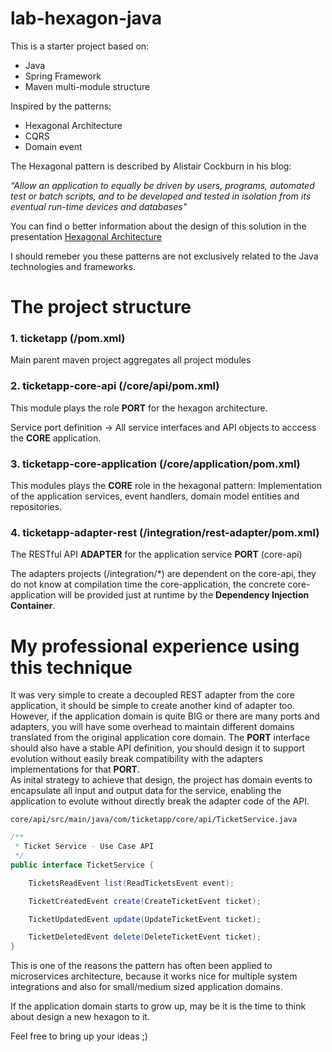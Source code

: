 # lab-hexagon-java

This is a starter project based on:

* Java 
* Spring Framework
* Maven multi-module structure

Inspired by the patterns:

* Hexagonal Architecture
* CQRS
* Domain event

The Hexagonal pattern is described by Alistair Cockburn in his blog:

*“Allow an application to equally be driven by users, programs, automated test or batch scripts, and to be developed and tested in isolation from its eventual run-time devices and databases"* 

You can find o better information about the design of this solution in the presentation [Hexagonal Architecture ](http://fabricioepa.wordpress.com/2015/02/04/hexagonal-architecture)

I should remeber you these patterns are not exclusively related to the Java technologies and frameworks.

# The project structure

### 1. ticketapp (/pom.xml)
 Main parent maven project aggregates all project modules

### 2. ticketapp-core-api (/core/api/pom.xml)
 This module plays the role **PORT** for the hexagon architecture. 
 
 Service port definition -> All service interfaces and API objects to acccess the **CORE** application. 

### 3. ticketapp-core-application (/core/application/pom.xml)
 This modules plays the **CORE** role in the hexagonal pattern:
 Implementation of the application services, event handlers, domain model entities and repositories.

### 4. ticketapp-adapter-rest  (/integration/rest-adapter/pom.xml)
 The RESTful API **ADAPTER** for the application service **PORT** (core-api)
 
The adapters projects (/integration/*) are dependent on the core-api, they do not know at compilation time the core-application, the concrete core-application will be provided just at runtime by the **Dependency Injection Container**.

# My professional experience using this technique
 
 It was very simple to create a decoupled REST adapter from the core application, it should
 be simple to create another kind of adapter too.
 However, if the application domain is quite BIG or there are many ports and adapters, you will have some overhead to maintain different domains translated from the original application core domain.
The **PORT** interface should also have a stable API definition, you should design it to support evolution without easily break compatibility with the adapters implementations for that **PORT**.  
As inital strategy to achieve that design, the project has domain events to encapsulate all input and output data for the service, enabling the application to evolute without directly break the adapter code of the API.
 
 `core/api/src/main/java/com/ticketapp/core/api/TicketService.java`
```java
/**
 * Ticket Service - Use Case API
 */
public interface TicketService {

	TicketsReadEvent list(ReadTicketsEvent event);

	TicketCreatedEvent create(CreateTicketEvent ticket);

	TicketUpdatedEvent update(UpdateTicketEvent ticket);

	TicketDeletedEvent delete(DeleteTicketEvent ticket);
}
```

 This is one of the reasons the pattern has often been applied to microservices architecture, because 
 it works nice for multiple system integrations and also for small/medium sized application domains.
 
 If the application domain starts to grow up, may be it is the time to think about design a new hexagon to it.
 
 Feel free to bring up your ideas  ;)
